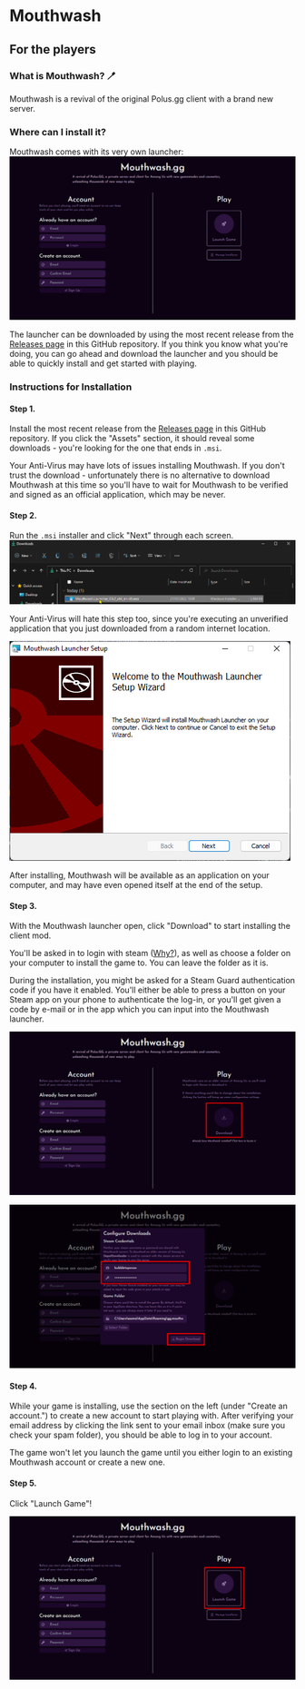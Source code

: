 # Mouthwash

## For the players
### What is Mouthwash? 🪥
Mouthwash is a revival of the original Polus.gg client with a brand new server.

### Where can I install it?
Mouthwash comes with its very own launcher: ![Mouthwash.GG Launcher showing the account creation section and the ability to launch the game](media/launcher.png)

The launcher can be downloaded by using the most recent release from the [Releases page](https://github.com/edqx/MouthwashPublic/releases) in this GitHub repository. If you think you know what you're doing, you can go ahead and download the launcher and you should be able to quickly install and get started with playing.

### Instructions for Installation

#### Step 1.
Install the most recent release from the [Releases page](https://github.com/edqx/MouthwashPublic/releases) in this GitHub repository. If you click the "Assets" section, it should reveal some downloads - you're looking for the one that ends in `.msi`.

Your Anti-Virus may have lots of issues installing Mouthwash. If you don't trust the download - unfortunately there is no alternative to download Mouthwash at this time so you'll have to wait for Mouthwash to be verified and signed as an official application, which may be never.

#### Step 2.
Run the `.msi` installer and click "Next" through each screen.
![Windows File Explorer with the Mouthwash Launcher installer file selected, just about to click it to execute it and begin installation](media/launcher-msi-file-explorer.png)

Your Anti-Virus will hate this step too, since you're executing an unverified application that you just downloaded from a random internet location.

![After running the installation wizard](media/launcher-installation-wizard.png)

After installing, Mouthwash will be available as an application on your computer, and may have even opened itself at the end of the setup.

#### Step 3.
With the Mouthwash launcher open, click "Download" to start installing the client mod.

You'll be asked in to login with steam ([Why?](#Why-do-I-have-to-login-with-steam)), as well as choose a folder on your computer to install the game to. You can leave the folder as it is.

During the installation, you might be asked for a Steam Guard authentication code if you have it enabled. You'll either be able to press a button on your Steam app on your phone to authenticate the log-in, or you'll get given a code by e-mail or in the app which you can input into the Mouthwash launcher.

!["Download" button highlighted in the launcher](media/launcher-download-highlighted.png)

!["Begin Download" button highlighted in the popup in the launcher after clicking the "Download" button](media/launcher-begin-download-highlighted.png)

#### Step 4.
While your game is installing, use the section on the left (under "Create an account.") to create a new account to start playing with. After verifying your email address by clicking the link sent to your email inbox (make sure you check your spam folder), you should be able to log in to your account.

The game won't let you launch the game until you either login to an existing Mouthwash account or create a new one.

#### Step 5.
Click "Launch Game"!

!["Launch Game" button highlighted in the launcher](media/launcher-launch-game-highlighted.png)
